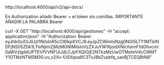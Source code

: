http://localhost:4000/api/v2/api-docs/

En Authorization añadir Bearer + el token sin comillas. IMPORTANTE AÑADIR LA PALABRA Bearer

curl -X GET "http://localhost:4000/api/gestiones" -H  "accept: application/json" -H  "Authorization: Bearer eyJhbGciOiJIUzI1NiIsInR5cCI6IkpXVCJ9.eyJpZCI6ImIxNzg0NGI5LTY1MTktNDFjNS05ZDk1LTIxNjlmZjMzMGNlMiIsInVzZXJuYW1lIjoidXNlciIsImF1dGhvcml0aWVzIjpbIlJPTEVfVVNFUiJdLCJpYXQiOjE2NTkzMzUwOTMsImV4cCI6MTY1OTMzNTM5M30.uv_v2Xv-fJSXqoa9C3TvJ8bZvpbfq_sanBjTCEQBtN8"

